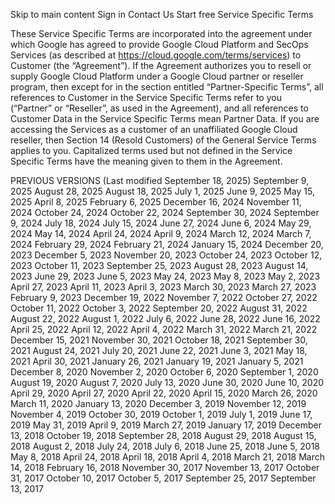 Skip to main content
Sign in
Contact Us
Start free
Service Specific Terms

These Service Specific Terms are incorporated into the agreement under which Google has agreed to provide Google Cloud Platform and SecOps Services (as described at https://cloud.google.com/terms/services) to Customer (the “Agreement”). If the Agreement authorizes you to resell or supply Google Cloud Platform under a Google Cloud partner or reseller program, then except for in the section entitled “Partner-Specific Terms”, all references to Customer in the Service Specific Terms refer to you (“Partner” or “Reseller”, as used in the Agreement), and all references to Customer Data in the Service Specific Terms mean Partner Data. If you are accessing the Services as a customer of an unaffiliated Google Cloud reseller, then Section 14 (Resold Customers) of the General Service Terms applies to you. Capitalized terms used but not defined in the Service Specific Terms have the meaning given to them in the Agreement.

PREVIOUS VERSIONS (Last modified September 18, 2025)
September 9, 2025 August 28, 2025 August 18, 2025 July 1, 2025 June 9, 2025 May 15, 2025 April 8, 2025 February 6, 2025 December 16, 2024 November 11, 2024 October 24, 2024 October 22, 2024 September 30, 2024 September 9, 2024 July 18, 2024 July 15, 2024 June 27, 2024 June 6, 2024 May 29, 2024 May 14, 2024 April 24, 2024 April 9, 2024 March 12, 2024 March 7, 2024 February 29, 2024 February 21, 2024 January 15, 2024 December 20, 2023 December 5, 2023 November 20, 2023 October 24, 2023 October 12, 2023 October 11, 2023 September 25, 2023 August 28, 2023 August 14, 2023 June 29, 2023 June 5, 2023 May 24, 2023 May 8, 2023 May 2, 2023 April 27, 2023 April 11, 2023 April 3, 2023 March 30, 2023 March 27, 2023 February 9, 2023 December 19, 2022 November 7, 2022 October 27, 2022 October 11, 2022 October 3, 2022 September 20, 2022 August 31, 2022 August 22, 2022 August 1, 2022 July 6, 2022 June 28, 2022 June 16, 2022 April 25, 2022 April 12, 2022 April 4, 2022 March 31, 2022 March 21, 2022 December 15, 2021 November 30, 2021 October 18, 2021 September 30, 2021 August 24, 2021 July 20, 2021 June 22, 2021 June 3, 2021 May 18, 2021 April 30, 2021 January 26, 2021 January 19, 2021 January 5, 2021 December 8, 2020 November 2, 2020 October 6, 2020 September 1, 2020 August 19, 2020 August 7, 2020 July 13, 2020 June 30, 2020 June 10, 2020 April 29, 2020 April 27, 2020 April 22, 2020 April 15, 2020 March 26, 2020 March 11, 2020 January 13, 2020 December 3, 2019 November 12, 2019 November 4, 2019 October 30, 2019 October 1, 2019 July 1, 2019 June 17, 2019 May 31, 2019 April 9, 2019 March 27, 2019 January 17, 2019 December 13, 2018 October 19, 2018 September 28, 2018 August 29, 2018 August 15, 2018 August 2, 2018 July 24, 2018 July 6, 2018 June 25, 2018 June 5, 2018 May 8, 2018 April 24, 2018 April 18, 2018 April 4, 2018 March 21, 2018 March 14, 2018 February 16, 2018 November 30, 2017 November 13, 2017 October 31, 2017 October 10, 2017 October 5, 2017 September 25, 2017 September 13, 2017
